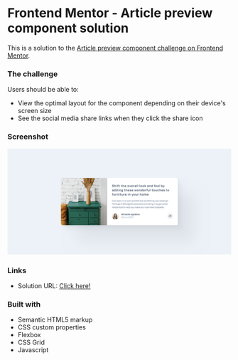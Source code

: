 # Frontend Mentor - Article preview component solution

This is a solution to the [Article preview component challenge on Frontend Mentor](https://www.frontendmentor.io/challenges/article-preview-component-dYBN_pYFT).


### The challenge

Users should be able to:

- View the optimal layout for the component depending on their device's screen size
- See the social media share links when they click the share icon

### Screenshot

![screenshot](assets/images/screenshot.png)


### Links

- Solution URL: [Click here!](https://your-solution-url.com)

### Built with

- Semantic HTML5 markup
- CSS custom properties
- Flexbox
- CSS Grid
- Javascript